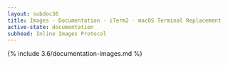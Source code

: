 ```yaml
---
layout: subdoc36
title: Images - Documentation - iTerm2 - macOS Terminal Replacement
active-state: documentation
subhead: Inline Images Protocol
---
```

{% include 3.6/documentation-images.md %}

